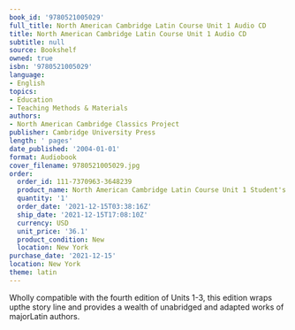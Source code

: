 ```yaml
---
book_id: '9780521005029'
full_title: North American Cambridge Latin Course Unit 1 Audio CD
title: North American Cambridge Latin Course Unit 1 Audio CD
subtitle: null
source: Bookshelf
owned: true
isbn: '9780521005029'
language:
- English
topics:
- Education
- Teaching Methods & Materials
authors:
- North American Cambridge Classics Project
publisher: Cambridge University Press
length: ' pages'
date_published: '2004-01-01'
format: Audiobook
cover_filename: 9780521005029.jpg
order:
  order_id: 111-7370963-3648239
  product_name: North American Cambridge Latin Course Unit 1 Student's Book
  quantity: '1'
  order_date: '2021-12-15T03:38:16Z'
  ship_date: '2021-12-15T17:08:10Z'
  currency: USD
  unit_price: '36.1'
  product_condition: New
  location: New York
purchase_date: '2021-12-15'
location: New York
theme: latin
---
```

Wholly compatible with the fourth edition of Units 1-3, this edition wraps upthe story line and provides a wealth of unabridged and adapted works of majorLatin authors.
